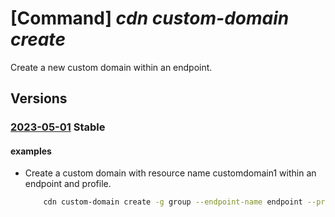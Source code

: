 # [Command] _cdn custom-domain create_

Create a new custom domain within an endpoint.

## Versions

### [2023-05-01](/Resources/mgmt-plane/L3N1YnNjcmlwdGlvbnMve30vcmVzb3VyY2Vncm91cHMve30vcHJvdmlkZXJzL21pY3Jvc29mdC5jZG4vcHJvZmlsZXMve30vZW5kcG9pbnRzL3t9L2N1c3RvbWRvbWFpbnMve30=/2023-05-01.xml) **Stable**

<!-- mgmt-plane /subscriptions/{}/resourcegroups/{}/providers/microsoft.cdn/profiles/{}/endpoints/{}/customdomains/{} 2023-05-01 -->

#### examples

- Create a custom domain with resource name customdomain1 within an endpoint and profile.
    ```bash
        cdn custom-domain create -g group --endpoint-name endpoint --profile-name profile -n customdomain1 --hostname www.example.com
    ```
